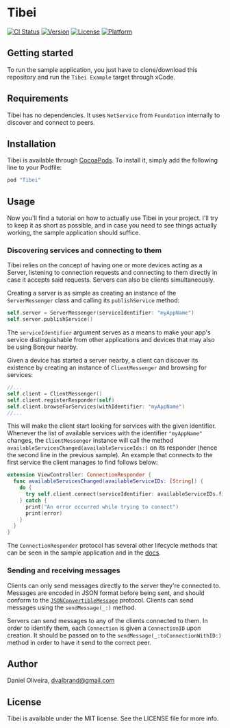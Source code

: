 # Tibei

[![CI Status](http://img.shields.io/travis/Valbrand/Tibei.svg?style=flat)](https://travis-ci.org/Valbrand/Tibei)
[![Version](https://img.shields.io/cocoapods/v/Tibei.svg?style=flat)](http://cocoapods.org/pods/Tibei)
[![License](https://img.shields.io/cocoapods/l/Tibei.svg?style=flat)](http://cocoapods.org/pods/Tibei)
[![Platform](https://img.shields.io/cocoapods/p/Tibei.svg?style=flat)](http://cocoapods.org/pods/Tibei)

## Getting started

To run the sample application, you just have to clone/download this repository and run the `Tibei Example` target through xCode.

## Requirements

Tibei has no dependencies. It uses `NetService` from `Foundation` internally to discover and connect to peers.

## Installation

Tibei is available through [CocoaPods](http://cocoapods.org). To install
it, simply add the following line to your Podfile:

```ruby
pod "Tibei"
```

## Usage

Now you'll find a tutorial on how to actually use Tibei in your project. I'll try to keep it as short as possible, and in case you need to see things actually working, the sample application should suffice.

### Discovering services and connecting to them

Tibei relies on the concept of having one or more devices acting as a Server, listening to connection requests and connecting to them directly in case it accepts said requests. Servers can also be clients simultaneously.

Creating a server is as simple as creating an instance of the `ServerMessenger` class and calling its `publishService` method:

```swift
self.server = ServerMessenger(serviceIdentifier: "myAppName")
self.server.publishService()
```

The `serviceIdentifier` argument serves as a means to make your app's service distinguishable from other applications and devices that may also be using Bonjour nearby.

Given a device has started a server nearby, a client can discover its existence by creating an instance of `ClientMessenger` and browsing for services:

```swift
//...
self.client = ClientMessenger()
self.client.registerResponder(self)
self.client.browseForServices(withIdentifier: "myAppName")
//...
```

This will make the client start looking for services with the given identifier. Whenever the list of available services with the identifier `"myAppName"` changes, the `ClientMessenger` instance will call the method `availableServicesChanged(availableServiceIds:)` on its responder (hence the second line in the previous sample). An example that connects to the first service the client manages to find follows below:

```swift
extension ViewController: ConnectionResponder {
  func availableServicesChanged(availableServiceIDs: [String]) {
    do {
      try self.client.connect(serviceIdentifier: availableServiceIDs.first!)
    } catch {
      print("An error occurred while trying to connect")
      print(error)
    }
  }
}
```

The `ConnectionResponder` protocol has several other lifecycle methods that can be seen in the sample application and in the [docs](http://www.dvalbrand.com/tibei).

### Sending and receiving messages

Clients can only send messages directly to the server they're connected to. Messages are encoded in JSON format before being sent, and should conform to the [`JSONConvertibleMessage`](http://www.dvalbrand.com/tibei/Protocols/JSONConvertibleMessage.html) protocol. Clients can send messages using the `sendMessage(_:)` method.

Servers can send messages to any of the clients connected to them. In order to identify them, each `Connection` is given a `ConnectionID` upon creation. It should be passed on to the `sendMessage(_:toConnectionWithID:)` method in order to have it send to the correct peer.

## Author

Daniel Oliveira, dvalbrand@gmail.com

## License

Tibei is available under the MIT license. See the LICENSE file for more info.
